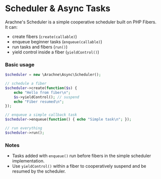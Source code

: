 # Scheduler & Async Tasks

Arachne's Scheduler is a simple cooperative scheduler built on PHP Fibers. It can:

- create fibers (`create(callable)`)
- enqueue beginner tasks (`enqueue(callable)`)
- run tasks and fibers (`run()`)
- yield control inside a fiber (`yieldControl()`)

### Basic usage

```php
$scheduler = new \Arachne\Async\Scheduler();

// schedule a fiber
$scheduler->create(function($s) {
    echo "Hello from fiber\n";
    $s->yieldControl(); // suspend
    echo "Fiber resumed\n";
});

// enqueue a simple callback task
$scheduler->enqueue(function() { echo "Simple task\n"; });

// run everything
$scheduler->run();
```

### Notes
- Tasks added with `enqueue()` run before fibers in the simple scheduler implementation.
- Use `yieldControl()` within a fiber to cooperatively suspend and be resumed by the scheduler.